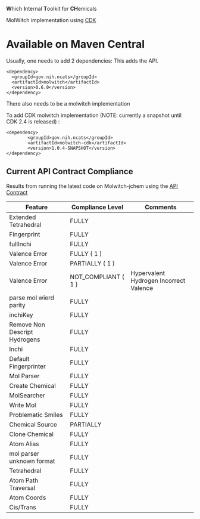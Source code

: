 **W**hich **I**nternal **T**oolkit for **CH**emicals

MolWitch implementation using [CDK](https://cdk.github.io/)


# Available on Maven Central
Usually, one needs to add 2 dependencies:
This adds the API.
```
<dependency>
  <groupId>gov.nih.ncats</groupId>
  <artifactId>molwitch</artifactId>
  <version>0.6.0</version>
</dependency>
```

There also needs to be a molwitch implementation

To add CDK molwitch implementation (NOTE: currently a snapshot until CDK 2.4 is released) :
```
<dependency>
        <groupId>gov.nih.ncats</groupId>
        <artifactId>molwitch-cdk</artifactId>
        <version>1.0.4-SNAPSHOT</version>
</dependency>
```

## Current API Contract Compliance
Results from running the latest code on Molwitch-jchem using the [API Contract](https://github.com/ncats/molwitch-apitests)

| Feature | Compliance Level | Comments|
 | ------ | ---------- | ---------- |
| Extended Tetrahedral| FULLY |  |
| Fingerprint| FULLY |  |
| fullInchi| FULLY |  |
| Valence Error | FULLY ( 1 ) |  |
| Valence Error | PARTIALLY ( 1 ) |  |
| Valence Error | NOT_COMPLIANT ( 1 ) |  Hypervalent Hydrogen Incorrect Valence |
| parse mol wierd parity| FULLY |  |
| inchiKey| FULLY |  |
| Remove Non Descript Hydrogens| FULLY |  |
| Inchi| FULLY |  |
| Default Fingerprinter| FULLY |  |
| Mol Parser| FULLY |  |
| Create Chemical| FULLY |  |
| MolSearcher| FULLY |  |
| Write Mol| FULLY |  |
| Problematic Smiles| FULLY |  |
| Chemical Source| PARTIALLY |  |
| Clone Chemical| FULLY |  |
| Atom Alias| FULLY |  |
| mol parser unknown format| FULLY |  |
| Tetrahedral| FULLY |  |
| Atom Path Traversal| FULLY |  |
| Atom Coords| FULLY |  |
| Cis/Trans| FULLY |  |